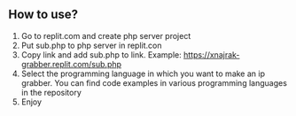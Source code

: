 ## How to use?

1. Go to replit.com and create php server project
2. Put sub.php to php server in replit.con
3. Copy link and add sub.php to link. Example: https://xnajrak-grabber.replit.com/sub.php
4. Select the programming language in which you want to make an ip grabber. You can find code examples in various programming languages in the repository
5. Enjoy
